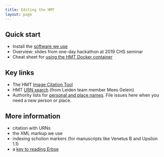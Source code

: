 ```yaml
---
title: Editing the HMT
layout: page
---
```



<!--
- citation with URNs
- [XML markup conventions](xml/)
- using text tables to document digital scholarly editions

-->

## Quick start


-  Install the [software we use](technologies/)
- Overview: slides from one-day hackathon at 2019 CHS seminar
- Cheat sheet for [using the HMT Docker container](hmt-docker/)

## Key links

-   The HMT [Image Citation Tool](http://www.homermultitext.org/ict2/)
-   HMT [URN search](https://interwing.nl/hmt/urn/) (from Leiden team member Mees Gelein)
-   Authority lists for [personal and place names](https://github.com/homermultitext/hmt-authlists).  File issues here when you need a new person or place.


## More information

-  citation with URNs
-  the XML markup we use
-  indexing scholion markers (for manuscripts like Venetus B and Upsilon 1.1)
-  a [key to reading Erbse](erbse-key/)
